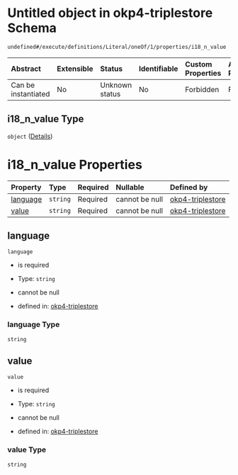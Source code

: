 # Untitled object in okp4-triplestore Schema

```txt
undefined#/execute/definitions/Literal/oneOf/1/properties/i18_n_value
```



| Abstract            | Extensible | Status         | Identifiable | Custom Properties | Additional Properties | Access Restrictions | Defined In                                                                     |
| :------------------ | :--------- | :------------- | :----------- | :---------------- | :-------------------- | :------------------ | :----------------------------------------------------------------------------- |
| Can be instantiated | No         | Unknown status | No           | Forbidden         | Forbidden             | none                | [okp4-triplestore.json\*](schema/okp4-triplestore.json "open original schema") |

## i18\_n\_value Type

`object` ([Details](okp4-triplestore-executemsg-definitions-literal-oneof-1-properties-i18_n_value.md))

# i18\_n\_value Properties

| Property              | Type     | Required | Nullable       | Defined by                                                                                                                                                                                                            |
| :-------------------- | :------- | :------- | :------------- | :-------------------------------------------------------------------------------------------------------------------------------------------------------------------------------------------------------------------- |
| [language](#language) | `string` | Required | cannot be null | [okp4-triplestore](okp4-triplestore-executemsg-definitions-literal-oneof-1-properties-i18_n_value-properties-language.md "undefined#/execute/definitions/Literal/oneOf/1/properties/i18_n_value/properties/language") |
| [value](#value)       | `string` | Required | cannot be null | [okp4-triplestore](okp4-triplestore-executemsg-definitions-literal-oneof-1-properties-i18_n_value-properties-value.md "undefined#/execute/definitions/Literal/oneOf/1/properties/i18_n_value/properties/value")       |

## language



`language`

*   is required

*   Type: `string`

*   cannot be null

*   defined in: [okp4-triplestore](okp4-triplestore-executemsg-definitions-literal-oneof-1-properties-i18_n_value-properties-language.md "undefined#/execute/definitions/Literal/oneOf/1/properties/i18_n_value/properties/language")

### language Type

`string`

## value



`value`

*   is required

*   Type: `string`

*   cannot be null

*   defined in: [okp4-triplestore](okp4-triplestore-executemsg-definitions-literal-oneof-1-properties-i18_n_value-properties-value.md "undefined#/execute/definitions/Literal/oneOf/1/properties/i18_n_value/properties/value")

### value Type

`string`
